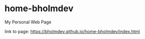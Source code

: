 # home-bholmdev
 My Personal Web Page

link to page:  https://bholmdev.github.io/home-bholmdev/index.html
